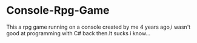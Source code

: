 # Console-Rpg-Game
This a rpg game running on a console created by me 4 years ago,i wasn't good at programming with C# back then.It sucks i know...
